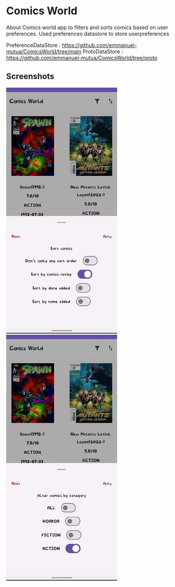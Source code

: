 
# Comics World



About
Comics world app to filters and sorts comics based on user preferences. Used preferences datastore to store userpreferences

PreferenceDataStore : https://github.com/emmanuel-mutua/ComicsWorld/tree/main
ProtoDataStore : https://github.com/emmanuel-mutua/ComicsWorld/tree/proto






## Screenshots

![img.png](screenshots/img.png)
![img.png](screenshots/img_1.png)
